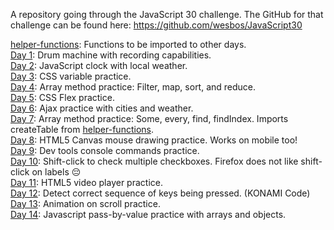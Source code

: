 A repository going through the JavaScript 30 challenge.
The GitHub for that challenge can be found here: https://github.com/wesbos/JavaScript30

[helper-functions](https://github.com/C-Garza/30-Days-of-JavaScript/tree/master/helper-functions): Functions to be imported to other days.<br />
[Day 1](https://github.com/C-Garza/30-Days-of-JavaScript/tree/master/Day1): Drum machine with recording capabilities. <br />
[Day 2](https://github.com/C-Garza/30-Days-of-JavaScript/tree/master/Day2): JavaScript clock with local weather. <br />
[Day 3](https://github.com/C-Garza/30-Days-of-JavaScript/tree/master/Day3): CSS variable practice. <br />
[Day 4](https://github.com/C-Garza/30-Days-of-JavaScript/tree/master/Day4): Array method practice: Filter, map, sort, and reduce. <br />
[Day 5](https://github.com/C-Garza/30-Days-of-JavaScript/tree/master/Day5): CSS Flex practice. <br />
[Day 6](https://github.com/C-Garza/30-Days-of-JavaScript/tree/master/Day6): Ajax practice with cities and weather. <br />
[Day 7](https://github.com/C-Garza/30-Days-of-JavaScript/tree/master/Day7): Array method practice: Some, every, find, findIndex. Imports createTable from [helper-functions](https://github.com/C-Garza/30-Days-of-JavaScript/tree/master/helper-functions). <br />
[Day 8](https://github.com/C-Garza/30-Days-of-JavaScript/tree/master/Day8): HTML5 Canvas mouse drawing practice. Works on mobile too! <br />
[Day 9](https://github.com/C-Garza/30-Days-of-JavaScript/tree/master/Day9): Dev tools console commands practice. <br />
[Day 10](https://github.com/C-Garza/30-Days-of-JavaScript/tree/master/Day10): Shift-click to check multiple checkboxes. Firefox does not like shift-click on labels :pensive: <br />
[Day 11](https://github.com/C-Garza/30-Days-of-JavaScript/tree/master/Day11): HTML5 video player practice. <br />
[Day 12](https://github.com/C-Garza/30-Days-of-JavaScript/tree/master/Day12): Detect correct sequence of keys being pressed. (KONAMI Code) <br />
[Day 13](https://github.com/C-Garza/30-Days-of-JavaScript/tree/master/Day13): Animation on scroll practice. <br />
[Day 14](https://github.com/C-Garza/30-Days-of-JavaScript/tree/master/Day14): Javascript pass-by-value practice with arrays and objects. <br />